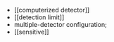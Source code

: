 - [[computerized detector]]
- [[detection limit]]
- multiple-detector configuration; 
- [[sensitive]]
